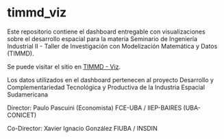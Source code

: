 # timmd_viz

Este repositorio contiene el dashboard entregable con visualizaciones sobre el desarrollo espacial para la materia Seminario de Ingeniería Industrial II - Taller de Investigación con Modelización Matemática y Datos (TIMMD).

Se puede visitar el sitio en [TIMMD - Viz](https://timmd-viz.herokuapp.com/).

Los datos utilizados en el dashboard pertenecen al proyecto Desarrollo y Complementariedad Tecnológica y Productiva de la Industria Espacial Sudamericana

Director: Paulo Pascuini (Economista) FCE-UBA / IIEP-BAIRES (UBA-CONICET)

Co-Director: Xavier Ignacio González FIUBA / INSDIN
